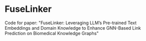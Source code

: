 # FuseLinker
Code for paper: "FuseLinker: Leveraging LLM’s Pre-trained Text Embeddings and Domain Knowledge to Enhance GNN-Based Link Prediction on Biomedical Knowledge Graphs"
